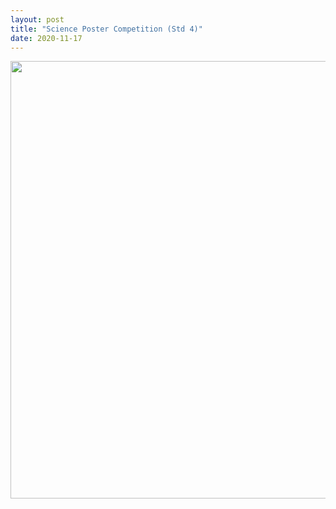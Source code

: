```yaml
---
layout: post
title: "Science Poster Competition (Std 4)"
date: 2020-11-17
---
```



<center>
    <img src="{{ '/assets/img/Poster_Competition.jpeg'}}" width="700px" alt=""> 
</center>
    
